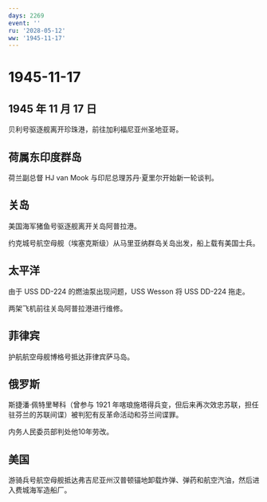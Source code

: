 ```yaml
---
days: 2269
event: ''
ru: '2028-05-12'
ww: '1945-11-17'
---
```


# 1945-11-17

## 1945 年 11 月 17 日

贝利号驱逐舰离开珍珠港，前往加利福尼亚州圣地亚哥。

## 荷属东印度群岛

荷兰副总督 HJ van Mook 与印尼总理苏丹·夏里尔开始新一轮谈判。

## 关岛

美国海军猪鱼号驱逐舰离开关岛阿普拉港。

约克城号航空母舰（埃塞克斯级）从马里亚纳群岛关岛出发，船上载有美国士兵。

## 太平洋

由于 USS DD-224 的燃油泵出现问题，USS Wesson 将 USS DD-224 拖走。

两架飞机前往关岛阿普拉港进行维修。

## 菲律宾

护航航空母舰博格号抵达菲律宾萨马岛。

## 俄罗斯

斯捷潘·佩特里琴科（曾参与 1921
年喀琅施塔得兵变，但后来再次效忠苏联，担任驻芬兰的苏联间谍）被判犯有反革命活动和芬兰间谍罪。

内务人民委员部判处他10年劳改。

## 美国

游骑兵号航空母舰抵达弗吉尼亚州汉普顿锚地卸载炸弹、弹药和航空汽油，然后进入费城海军造船厂。